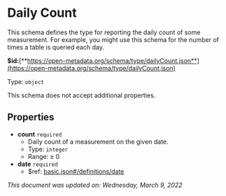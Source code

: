 # Daily Count

This schema defines the type for reporting the daily count of some measurement. For example, you might use this schema for the number of times a table is queried each day.

**$id:**[**https://open-metadata.org/schema/type/dailyCount.json**](https://open-metadata.org/schema/type/dailyCount.json)

Type: `object`

This schema does not accept additional properties.

## Properties

* **count** `required`
  * Daily count of a measurement on the given date.
  * Type: `integer`
  * Range: ≥ 0
* **date** `required`
  * $ref: [basic.json#/definitions/date](basic.md#date)

_This document was updated on: Wednesday, March 9, 2022_
